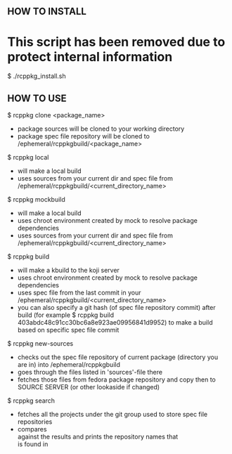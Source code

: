 ## HOW TO INSTALL

# This script has been removed due to protect internal information
$ ./rcppkg_install.sh


## HOW TO USE

$ rcppkg clone <package_name>
- package sources will be cloned to your working directory
- package spec file repository will be cloned to /ephemeral/rcppkgbuild/<package_name>

$ rcppkg local
- will make a local build
- uses sources from your current dir and spec file from /ephemeral/rcppkgbuild/<current_directory_name>

$ rcppkg mockbuild
- will make a local build
- uses chroot environment created by mock to resolve package dependencies
- uses sources from your current dir and spec file from /ephemeral/rcppkgbuild/<current_directory_name>

$ rcppkg build 
- will make a kbuild to the koji server
- uses chroot environment created by mock to resolve package dependencies
- uses spec file from the last commit in your /ephemeral/rcppkgbuild/<current_directory_name>
- you can also specify a git hash (of spec file repository commit) after build
(for example $ rcppkg build 403abdc48c91cc30bc6a8e923ae09956841d9952)
to make a build based on specific spec file commit

$ rcppkg new-sources
- checks out the spec file repository of current package (directory you are in) into /ephemeral/rcppkgbuild
- goes through the files listed in 'sources'-file there
- fetches those files from fedora package repository and copy then to SOURCE SERVER (or other lookaside if changed)

$ rcppkg search <search word>
- fetches all the projects under the git group used to store spec file repositories
- compares <search word> against the results and prints the repository names that <search word> is found in

